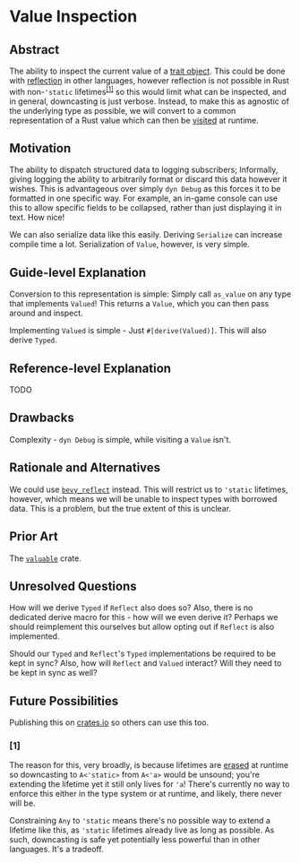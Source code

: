 # Value Inspection

## Abstract

<!-- markdownlint-disable MD033 -->

The ability to inspect the current value of a [trait object](https://doc.rust-lang.org/nightly/book/ch17-02-trait-objects.html).
This could be done with [reflection](https://en.wikipedia.org/wiki/Reflective_programming)
in other languages, however reflection is not possible in Rust with
non-`'static` lifetimes<sup>[[1]](#1)</sup> so this would limit what can be
inspected, and in general, downcasting is just verbose. Instead, to make this as
agnostic of the underlying type as possible, we will convert to a common
representation of a Rust value which can then be [visited](https://en.wikipedia.org/wiki/Visitor_pattern)
at runtime.

<!-- markdownlint-enable MD033 -->

## Motivation

The ability to dispatch structured data to logging subscribers; Informally,
giving logging the ability to arbitrarily format or discard this data however it
wishes. This is advantageous over simply `dyn Debug` as this forces it to be
formatted in one specific way. For example, an in-game console can use this to
allow specific fields to be collapsed, rather than just displaying it in text.
How nice!

We can also serialize data like this easily. Deriving `Serialize` can increase
compile time a lot. Serialization of `Value`, however, is very simple.

## Guide-level Explanation

Conversion to this representation is simple: Simply call `as_value` on any type that implements `Valued`! This returns a `Value`, which you can then pass around and inspect.

Implementing `Valued` is simple - Just `#[derive(Valued)]`. This will also derive `Typed`.

## Reference-level Explanation

TODO

## Drawbacks

Complexity - `dyn Debug` is simple, while visiting a `Value` isn't.

## Rationale and Alternatives

We could use [`bevy_reflect`](https://docs.rs/bevy_reflect/latest/bevy_reflect/index.html)
instead. This will restrict us to `'static` lifetimes, however, which means we
will be unable to inspect types with borrowed data. This is a problem, but the
true extent of this is unclear.

<!--
TODO(Centri3): This wording is weird
("This is a problem, but the true extent of this is unclear")
-->

## Prior Art

The [`valuable`](https://docs.rs/valuable/latest/valuable/index.html) crate.

## Unresolved Questions

How will we derive `Typed` if `Reflect` also does so? Also, there is no dedicated derive macro for this - how will we even derive it? Perhaps we should reimplement this ourselves but allow opting out if `Reflect` is also implemented.

Should our `Typed` and `Reflect`'s `Typed` implementations be required to be kept in sync? Also, how will `Reflect` and `Valued` interact? Will they need to be kept in sync as well?

## Future Possibilities

Publishing this on [crates.io](https://crates.io/) so others can use this too.

### [1]

The reason for this, very broadly, is because lifetimes are [erased](https://doc.rust-lang.org/nightly/nightly-rustc/rustc_middle/ty/type.RegionKind.html#variant.ReErased)
at runtime so downcasting to `A<'static>` from `A<'a>` would be unsound; you're
extending the lifetime yet it still only lives for `'a`! There's currently no
way to enforce this either in the type system or at runtime, and likely, there
never will be.

Constraining `Any` to `'static` means there's no possible way to extend a
lifetime like this, as `'static` lifetimes already live as long as possible. As
such, downcasting is safe yet potentially less powerful than in other languages.
It's a tradeoff.
